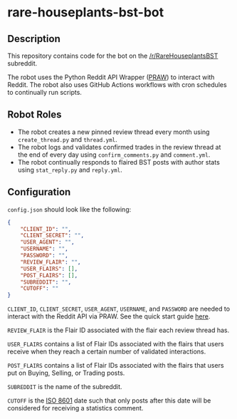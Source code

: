 # rare-houseplants-bst-bot

## Description

This repository contains code for the bot on the [/r/RareHouseplantsBST](https://www.reddit.com/r/RareHouseplantsBST/) subreddit.

The robot uses the Python Reddit API Wrapper ([PRAW](https://praw.readthedocs.io/en/latest/)) to interact with Reddit. The robot also uses GitHub Actions workflows with cron schedules to continually run scripts.

## Robot Roles

- The robot creates a new pinned review thread every month using `create_thread.py` and `thread.yml`.
- The robot logs and validates confirmed trades in the review thread at the end of every day using `confirm_comments.py` and `comment.yml`.
- The robot continually responds to flaired BST posts with author stats using `stat_reply.py` and `reply.yml`.

## Configuration

`config.json` should look like the following:

```json
{
    "CLIENT_ID": "",
    "CLIENT_SECRET": "",
    "USER_AGENT": "",
    "USERNAME": "",
    "PASSWORD": "",
    "REVIEW_FLAIR": "",
    "USER_FLAIRS": [],
    "POST_FLAIRS": [],
    "SUBREDDIT": "",
    "CUTOFF": ""
}
```

`CLIENT_ID`, `CLIENT_SECRET`, `USER_AGENT`, `USERNAME`, and `PASSWORD` are needed to interact with the Reddit API via PRAW. See the quick start guide [here](https://praw.readthedocs.io/en/latest/getting_started/quick_start.html).

`REVIEW_FLAIR` is the Flair ID associated with the flair each review thread has.

`USER_FLAIRS` contains a list of Flair IDs associated with the flairs that users receive when they reach a certain number of validated interactions.

`POST_FLAIRS` contains a list of Flair IDs associated with the flairs that users put on Buying, Selling, or Trading posts.

`SUBREDDIT` is the name of the subreddit.

`CUTOFF` is the [ISO 8601](https://en.wikipedia.org/wiki/ISO_8601) date such that only posts after this date will be considered for receiving a statistics comment.
